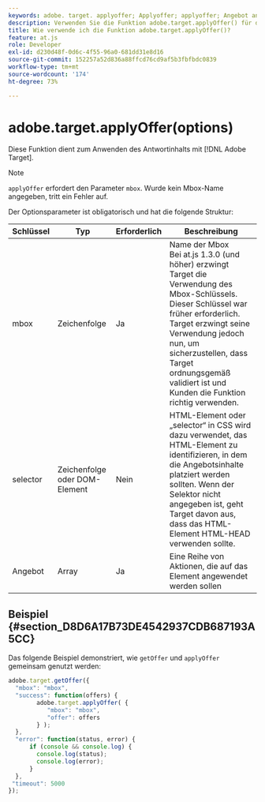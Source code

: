 ```yaml
---
keywords: adobe. target. applyoffer; Applyoffer; applyoffer; Angebot anwenden; at.js; Funktionen; funktion
description: Verwenden Sie die Funktion adobe.target.applyOffer() für die Adobe [!DNL Target] JavaScript-Bibliothek at.js , um den Antwortinhalt anzuwenden.
title: Wie verwende ich die Funktion adobe.target.applyOffer()?
feature: at.js
role: Developer
exl-id: d230d48f-0d6c-4f55-96a0-681dd31e8d16
source-git-commit: 152257a52d836a88ffcd76cd9af5b3fbfbdc0839
workflow-type: tm+mt
source-wordcount: '174'
ht-degree: 73%

---
```


# adobe.target.applyOffer(options)

Diese Funktion dient zum Anwenden des Antwortinhalts mit [!DNL Adobe Target].

>[!NOTE]
>
>`applyOffer` erfordert den Parameter `mbox`. Wurde kein Mbox-Name angegeben, tritt ein Fehler auf.

Der Optionsparameter ist obligatorisch und hat die folgende Struktur:

| Schlüssel | Typ | Erforderlich | Beschreibung |
|--- |--- |--- |--- |
| mbox | Zeichenfolge | Ja | Name der Mbox<br>Bei at.js 1.3.0 (und höher) erzwingt Target die Verwendung des Mbox-Schlüssels. Dieser Schlüssel war früher erforderlich. Target erzwingt seine Verwendung jedoch nun, um sicherzustellen, dass Target ordnungsgemäß validiert ist und Kunden die Funktion richtig verwenden. |
| selector | Zeichenfolge oder DOM-Element | Nein | HTML-Element oder „selector“ in CSS wird dazu verwendet, das HTML-Element zu identifizieren, in dem die Angebotsinhalte platziert werden sollten. Wenn der Selektor nicht angegeben ist, geht Target davon aus, dass das HTML-Element HTML-HEAD verwenden sollte. |
| Angebot | Array | Ja | Eine Reihe von Aktionen, die auf das Element angewendet werden sollen |

## Beispiel {#section_D8D6A17B73DE4542937CDB687193A5CC}

Das folgende Beispiel demonstriert, wie `getOffer` und `applyOffer` gemeinsam genutzt werden:

```javascript
adobe.target.getOffer({   
  "mbox": "mbox",   
  "success": function(offers) {           
        adobe.target.applyOffer( {  
           "mbox": "mbox", 
           "offer": offers  
        } ); 
  },   
  "error": function(status, error) {           
      if (console && console.log) { 
        console.log(status); 
        console.log(error); 
      } 
  }, 
 "timeout": 5000 
}); 
```
